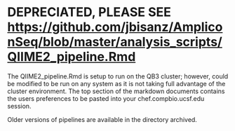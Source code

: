 # DEPRECIATED, PLEASE SEE https://github.com/jbisanz/AmpliconSeq/blob/master/analysis_scripts/QIIME2_pipeline.Rmd

The QIIME2_pipeline.Rmd is setup to run on the QB3 cluster; however, could be modified to be run on any system as it is not taking full advantage of the cluster environment. The top section of the markdown documents contains the users preferences to be pasted into your chef.compbio.ucsf.edu session.

Older versions of pipelines are available in the directory archived.
